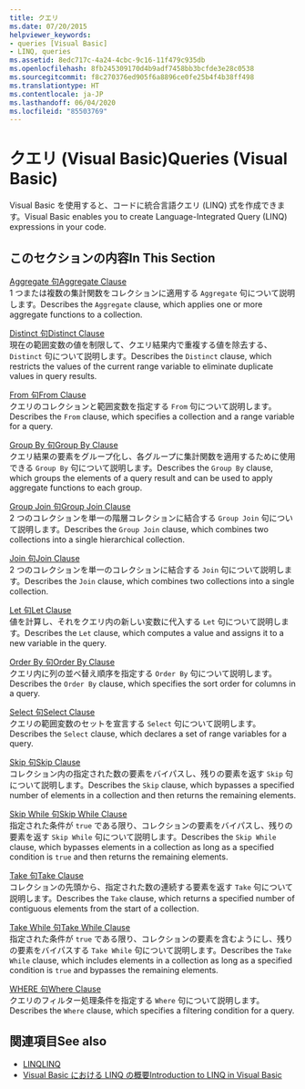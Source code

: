```yaml
---
title: クエリ
ms.date: 07/20/2015
helpviewer_keywords:
- queries [Visual Basic]
- LINQ, queries
ms.assetid: 8edc717c-4a24-4cbc-9c16-11f479c935db
ms.openlocfilehash: 8fb245309170d4b9adf7458bb3bcfde3e28c0538
ms.sourcegitcommit: f8c270376ed905f6a8896ce0fe25b4f4b38ff498
ms.translationtype: HT
ms.contentlocale: ja-JP
ms.lasthandoff: 06/04/2020
ms.locfileid: "85503769"
---
```

# <a name="queries-visual-basic"></a><span data-ttu-id="741a1-102">クエリ (Visual Basic)</span><span class="sxs-lookup"><span data-stu-id="741a1-102">Queries (Visual Basic)</span></span>
<span data-ttu-id="741a1-103">Visual Basic を使用すると、コードに統合言語クエリ (LINQ) 式を作成できます。</span><span class="sxs-lookup"><span data-stu-id="741a1-103">Visual Basic enables you to create Language-Integrated Query (LINQ) expressions in your code.</span></span>  
  
## <a name="in-this-section"></a><span data-ttu-id="741a1-104">このセクションの内容</span><span class="sxs-lookup"><span data-stu-id="741a1-104">In This Section</span></span>  
 [<span data-ttu-id="741a1-105">Aggregate 句</span><span class="sxs-lookup"><span data-stu-id="741a1-105">Aggregate Clause</span></span>](aggregate-clause.md)  
 <span data-ttu-id="741a1-106">1 つまたは複数の集計関数をコレクションに適用する `Aggregate` 句について説明します。</span><span class="sxs-lookup"><span data-stu-id="741a1-106">Describes the `Aggregate` clause, which applies one or more aggregate functions to a collection.</span></span>  
  
 [<span data-ttu-id="741a1-107">Distinct 句</span><span class="sxs-lookup"><span data-stu-id="741a1-107">Distinct Clause</span></span>](distinct-clause.md)  
 <span data-ttu-id="741a1-108">現在の範囲変数の値を制限して、クエリ結果内で重複する値を除去する、`Distinct` 句について説明します。</span><span class="sxs-lookup"><span data-stu-id="741a1-108">Describes the `Distinct` clause, which restricts the values of the current range variable to eliminate duplicate values in query results.</span></span>  
  
 [<span data-ttu-id="741a1-109">From 句</span><span class="sxs-lookup"><span data-stu-id="741a1-109">From Clause</span></span>](from-clause.md)  
 <span data-ttu-id="741a1-110">クエリのコレクションと範囲変数を指定する `From` 句について説明します。</span><span class="sxs-lookup"><span data-stu-id="741a1-110">Describes the `From` clause, which specifies a collection and a range variable for a query.</span></span>  
  
 [<span data-ttu-id="741a1-111">Group By 句</span><span class="sxs-lookup"><span data-stu-id="741a1-111">Group By Clause</span></span>](group-by-clause.md)  
 <span data-ttu-id="741a1-112">クエリ結果の要素をグループ化し、各グループに集計関数を適用するために使用できる `Group By` 句について説明します。</span><span class="sxs-lookup"><span data-stu-id="741a1-112">Describes the `Group By` clause, which groups the elements of a query result and can be used to apply aggregate functions to each group.</span></span>  
  
 [<span data-ttu-id="741a1-113">Group Join 句</span><span class="sxs-lookup"><span data-stu-id="741a1-113">Group Join Clause</span></span>](group-join-clause.md)  
 <span data-ttu-id="741a1-114">2 つのコレクションを単一の階層コレクションに結合する `Group Join` 句について説明します。</span><span class="sxs-lookup"><span data-stu-id="741a1-114">Describes the `Group Join` clause, which combines two collections into a single hierarchical collection.</span></span>  
  
 [<span data-ttu-id="741a1-115">Join 句</span><span class="sxs-lookup"><span data-stu-id="741a1-115">Join Clause</span></span>](join-clause.md)  
 <span data-ttu-id="741a1-116">2 つのコレクションを単一のコレクションに結合する `Join` 句について説明します。</span><span class="sxs-lookup"><span data-stu-id="741a1-116">Describes the `Join` clause, which combines two collections into a single collection.</span></span>  
  
 [<span data-ttu-id="741a1-117">Let 句</span><span class="sxs-lookup"><span data-stu-id="741a1-117">Let Clause</span></span>](let-clause.md)  
 <span data-ttu-id="741a1-118">値を計算し、それをクエリ内の新しい変数に代入する `Let` 句について説明します。</span><span class="sxs-lookup"><span data-stu-id="741a1-118">Describes the `Let` clause, which computes a value and assigns it to a new variable in the query.</span></span>  
  
 [<span data-ttu-id="741a1-119">Order By 句</span><span class="sxs-lookup"><span data-stu-id="741a1-119">Order By Clause</span></span>](order-by-clause.md)  
 <span data-ttu-id="741a1-120">クエリ内に列の並べ替え順序を指定する `Order By` 句について説明します。</span><span class="sxs-lookup"><span data-stu-id="741a1-120">Describes the `Order By` clause, which specifies the sort order for columns in a query.</span></span>  
  
 [<span data-ttu-id="741a1-121">Select 句</span><span class="sxs-lookup"><span data-stu-id="741a1-121">Select Clause</span></span>](select-clause.md)  
 <span data-ttu-id="741a1-122">クエリの範囲変数のセットを宣言する `Select` 句について説明します。</span><span class="sxs-lookup"><span data-stu-id="741a1-122">Describes the `Select` clause, which declares a set of range variables for a query.</span></span>  
  
 [<span data-ttu-id="741a1-123">Skip 句</span><span class="sxs-lookup"><span data-stu-id="741a1-123">Skip Clause</span></span>](skip-clause.md)  
 <span data-ttu-id="741a1-124">コレクション内の指定された数の要素をバイパスし、残りの要素を返す `Skip` 句について説明します。</span><span class="sxs-lookup"><span data-stu-id="741a1-124">Describes the `Skip` clause, which bypasses a specified number of elements in a collection and then returns the remaining elements.</span></span>  
  
 [<span data-ttu-id="741a1-125">Skip While 句</span><span class="sxs-lookup"><span data-stu-id="741a1-125">Skip While Clause</span></span>](skip-while-clause.md)  
 <span data-ttu-id="741a1-126">指定された条件が `true` である限り、コレクションの要素をバイパスし、残りの要素を返す `Skip While` 句について説明します。</span><span class="sxs-lookup"><span data-stu-id="741a1-126">Describes the `Skip While` clause, which bypasses elements in a collection as long as a specified condition is `true` and then returns the remaining elements.</span></span>  
  
 [<span data-ttu-id="741a1-127">Take 句</span><span class="sxs-lookup"><span data-stu-id="741a1-127">Take Clause</span></span>](take-clause.md)  
 <span data-ttu-id="741a1-128">コレクションの先頭から、指定された数の連続する要素を返す `Take` 句について説明します。</span><span class="sxs-lookup"><span data-stu-id="741a1-128">Describes the `Take` clause, which returns a specified number of contiguous elements from the start of a collection.</span></span>  
  
 [<span data-ttu-id="741a1-129">Take While 句</span><span class="sxs-lookup"><span data-stu-id="741a1-129">Take While Clause</span></span>](take-while-clause.md)  
 <span data-ttu-id="741a1-130">指定された条件が `true` である限り、コレクションの要素を含むようにし、残りの要素をバイパスする `Take While` 句について説明します。</span><span class="sxs-lookup"><span data-stu-id="741a1-130">Describes the `Take While` clause, which includes elements in a collection as long as a specified condition is `true` and bypasses the remaining elements.</span></span>  
  
 [<span data-ttu-id="741a1-131">WHERE 句</span><span class="sxs-lookup"><span data-stu-id="741a1-131">Where Clause</span></span>](where-clause.md)  
 <span data-ttu-id="741a1-132">クエリのフィルター処理条件を指定する `Where` 句について説明します。</span><span class="sxs-lookup"><span data-stu-id="741a1-132">Describes the `Where` clause, which specifies a filtering condition for a query.</span></span>  
  
## <a name="see-also"></a><span data-ttu-id="741a1-133">関連項目</span><span class="sxs-lookup"><span data-stu-id="741a1-133">See also</span></span>

- [<span data-ttu-id="741a1-134">LINQ</span><span class="sxs-lookup"><span data-stu-id="741a1-134">LINQ</span></span>](../../programming-guide/language-features/linq/index.md)
- [<span data-ttu-id="741a1-135">Visual Basic における LINQ の概要</span><span class="sxs-lookup"><span data-stu-id="741a1-135">Introduction to LINQ in Visual Basic</span></span>](../../programming-guide/language-features/linq/introduction-to-linq.md)
